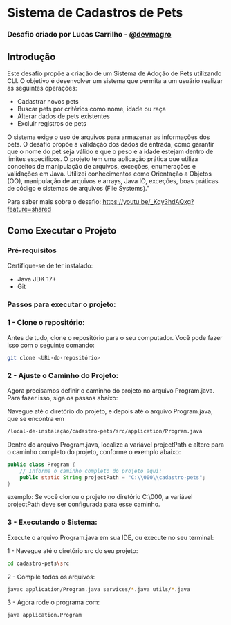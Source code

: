 # Sistema de Cadastros de Pets

### Desafio criado por Lucas Carrilho - [@devmagro](https://www.linkedin.com/in/karilho/)

## Introdução
Este desafio propõe a criação de um Sistema de Adoção de Pets utilizando CLI. O objetivo é desenvolver um sistema que permita a um usuário realizar as seguintes operações:

- Cadastrar novos pets
- Buscar pets por critérios como nome, idade ou raça
- Alterar dados de pets existentes
- Excluir registros de pets

O sistema exige o uso de arquivos para armazenar as informações dos pets. O desafio propõe a validação dos dados de entrada, como garantir que o nome do pet seja válido e que o peso e a idade estejam dentro de limites específicos.
O projeto tem uma aplicação prática que utiliza conceitos de manipulação de arquivos, exceções, enumerações e validações em Java.
Utilizei conhecimentos como Orientação a Objetos (OO), manipulação de arquivos e arrays, Java IO, exceções, boas práticas de código e sistemas de arquivos (File Systems)."

Para saber mais sobre o desafio: https://youtu.be/_Kqy3hdAQxg?feature=shared 

## Como Executar o Projeto
### Pré-requisitos
Certifique-se de ter instalado:

- Java JDK 17+
- Git

### Passos para executar o projeto:
### 1 - Clone o repositório:

Antes de tudo, clone o repositório para o seu computador. Você pode fazer isso com o seguinte comando:

 ```bash
git clone <URL-do-repositório>
```

### 2 - Ajuste o Caminho do Projeto:

Agora precisamos definir o caminho do projeto no arquivo Program.java. Para fazer isso, siga os passos abaixo:

Navegue até o diretório do projeto, e depois até o arquivo Program.java, que se encontra em

```bash
/local-de-instalação/cadastro-pets/src/application/Program.java
```

Dentro do arquivo Program.java, localize a variável projectPath e altere para o caminho completo do projeto, conforme o exemplo abaixo:

```java
public class Program {
    // Informe o caminho completo do projeto aqui:
    public static String projectPath = "C:\\000\\cadastro-pets";
}
```

exemplo: Se você clonou o projeto no diretório C:\\000, a variável projectPath deve ser configurada para esse caminho.

### 3 - Executando o Sistema:

Execute o arquivo Program.java em sua IDE, ou execute no seu terminal:

1 - Navegue até o diretório src do seu projeto:

```bash
cd cadastro-pets\src
```

2 - Compile todos os arquivos:

```bash
javac application/Program.java services/*.java utils/*.java
```

3 - Agora rode o programa com:

```bash
java application.Program
```



